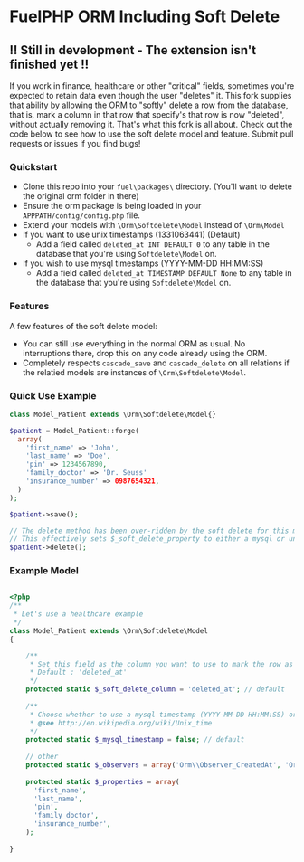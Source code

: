 # FuelPHP ORM Including Soft Delete
## !! Still in development - The extension isn't finished yet !!

If you work in finance, healthcare or other "critical" fields, sometimes you're expected to retain data even though the user "deletes" it. This fork supplies that ability by allowing the ORM to "softly" delete a row from the database, that is, mark a column in that row that specify's that row is now "deleted", without actually removing it. That's what this fork is all about. Check out the code below to see how to use the soft delete model and feature. Submit pull requests or issues if you find bugs!

### Quickstart

* Clone this repo into your `fuel\packages\` directory. (You'll want to delete the original orm folder in there) 
* Ensure the orm package is being loaded in your `APPPATH/config/config.php` file.
* Extend your models with `\Orm\Softdelete\Model` instead of `\Orm\Model`
* If you want to use unix timestamps (1331063441) (Default)
  * Add a field called `deleted_at INT DEFAULT 0` to any table in the database that you're using `Softdelete\Model` on.
* If you wish to use mysql timestamps (YYYY-MM-DD HH:MM:SS)
  * Add a field called `deleted_at TIMESTAMP DEFAULT None` to any table in the database that you're using `Softdelete\Model` on.



### Features
A few features of the soft delete model:

* You can still use everything in the normal ORM as usual. No interruptions there, drop this on any code already using the ORM.
* Completely respects `cascade_save` and `cascade_delete` on all relations if the relatied models are instances of `\Orm\Softdelete\Model`.

### Quick Use Example

```php
class Model_Patient extends \Orm\Softdelete\Model{}

$patient = Model_Patient::forge(
  array(
    'first_name' => 'John',
    'last_name' => 'Doe',
    'pin' => 1234567890,
    'family_doctor' => 'Dr. Seuss'
    'insurance_number' => 0987654321,
  )
);

$patient->save();

// The delete method has been over-ridden by the soft delete for this model
// This effectively sets $_soft_delete_property to either a mysql or unix timestamp in the row
$patient->delete();

```

### Example Model

```php

<?php
/**
 * Let's use a healthcare example
 */
class Model_Patient extends \Orm\Softdelete\Model
{

    /**
     * Set this field as the column you want to use to mark the row as deleted
     * Default : 'deleted_at'
     */
    protected static $_soft_delete_column = 'deleted_at'; // default
    
    /**
     * Choose whether to use a mysql timestamp (YYYY-MM-DD HH:MM:SS) or a unix timestamp (1331063441) 
     * @see http://en.wikipedia.org/wiki/Unix_time
     */
    protected static $_mysql_timestamp = false; // default
    
    // other
    protected static $_observers = array('Orm\\Observer_CreatedAt', 'Orm\\Observer_UpdatedAt');
        
    protected static $_properties = array(
      'first_name',
      'last_name',
      'pin',
      'family_doctor',
      'insurance_number',
    );
  
}

```
